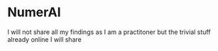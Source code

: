 # NumerAI
I will not share all my findings as I am a practitoner but the trivial stuff already online I will share
